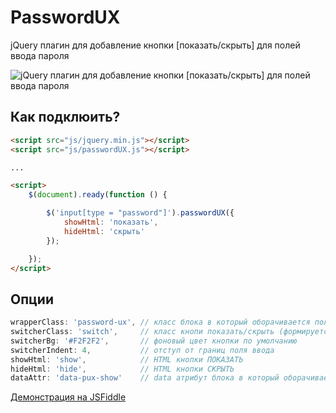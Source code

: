 # PasswordUX
jQuery плагин для добавление кнопки [показать/скрыть] для полей ввода пароля

![jQuery плагин для добавление кнопки [показать/скрыть] для полей ввода пароля](https://leto19g.storage.yandex.net/rdisk/a53d7ef472ae7379897800ed32662c59469cf0de94fea5142765933665f8460f/inf/O_3xPtcXXIkhJt3WcOoQVNxdCmwAj1TUDX_xRLtJ-r3hC_YyB0WE9t2GIMFP98CFYPocQqx5CyYyr9v8fhRJrA==?uid=0&filename=2015-05-21%2022-18-04%20%D0%9F%D0%B0%D1%80%D0%BE%D0%BB%D0%B8%20UX%20-%20Google%20Chrome.png&disposition=inline&hash=&limit=0&content_type=image%2Fpng&tknv=v2&rtoken=b74f3983738141f6c7f9d54b2bd87666&force_default=no)

## Как подклюить?
```html
<script src="js/jquery.min.js"></script>
<script src="js/passwordUX.js"></script>

...

<script>
    $(document).ready(function () {

        $('input[type = "password"]').passwordUX({
            showHtml: 'показать',
            hideHtml: 'скрыть'
        });

    });
</script>
```
## Опции
```js
wrapperClass: 'password-ux', // класс блока в который оборачивается поле ввода
switcherClass: 'switch',     // класс кнопи показать/скрыть (формируется так wrapperClass + '_' + switcherClass
switcherBg: '#F2F2F2',       // фоновый цвет кнопки по умолчанию
switcherIndent: 4,           // отступ от границ поля ввода
showHtml: 'show',            // HTML кнопки ПОКАЗАТЬ
hideHtml: 'hide',            // HTML кнопки СКРЫТЬ
dataAttr: 'data-pux-show'    // data атрибут блока в который оборачивается поле ввода
```

[Демонстрация на JSFiddle](https://goo.gl/ZM5kEE)
